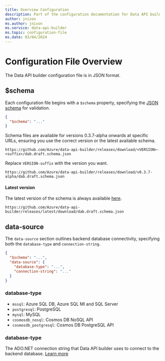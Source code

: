 ```yaml
---
title: Overview Configuration
description: Part of the configuration documentation for Data API builder, focusing on Overview Configuration.
author: jnixon
ms.author: jnixon
ms.service: data-api-builder
ms.topic: configuration-file
ms.date: 03/04/2024
---
```


# Configuration File Overview

The Data API builder configuration file is in JSON format. 

## $schema

Each configuration file begins with a `$schema` property, specifying the [JSON schema](https://code.visualstudio.com/Docs/languages/json#_json-schemas-and-settings) for validation.

```json
{
  "$schema": "..."
}
```

Schema files are available for versions 0.3.7-alpha onwards at specific URLs, ensuring you use the correct version or the latest available schema.

```https
https://github.com/Azure/data-api-builder/releases/download/<VERSION>-<suffix>/dab.draft.schema.json
```

Replace `VERSION-suffix` with the version you want.

```https
https://github.com/Azure/data-api-builder/releases/download/v0.3.7-alpha/dab.draft.schema.json
```

#### Latest version
The latest version of the schema is always available [here](https://github.com/Azure/data-api-builder/releases/latest/download/dab.draft.schema.json). 

```https
https://github.com/Azure/data-api-builder/releases/latest/download/dab.draft.schema.json
```

## data-source

The `data-source` section outlines backend database connectivity, specifying both the `database-type` and `connection-string`.

```json
{
  "$schema": "...",
  "data-source": {
    "database-type": "...",
    "connection-string": "..."
  }
}
```

### database-type

+ `mssql`: Azure SQL DB, Azure SQL MI and SQL Server
+ `postgresql`: PostgreSQL
+ `mysql`: MySQL
+ `cosmosdb_nosql`: Cosmos DB NoSQL API
+ `cosmosdb_postgresql`: Cosmos DB PostgreSQL API

### database-type

The ADO.NET connection string that Data API builder uses to connect to the backend database. [Learn more](/dotnet/framework/data/adonet/connection-strings)
